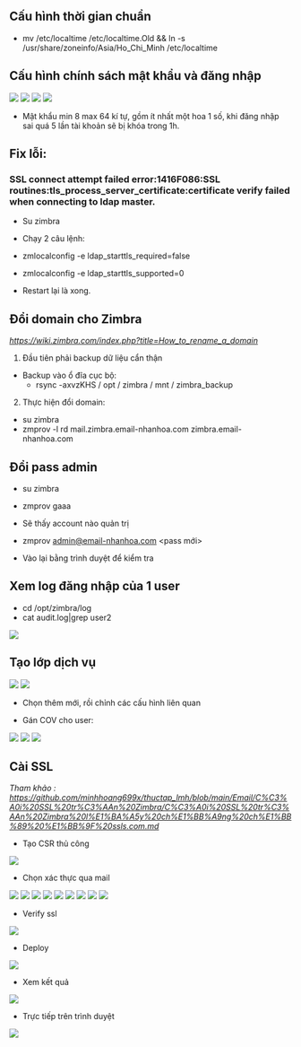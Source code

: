 ## Cấu hình thời gian chuẩn


- mv /etc/localtime /etc/localtime.Old && ln -s /usr/share/zoneinfo/Asia/Ho_Chi_Minh /etc/localtime



## Cấu hình chính sách mật khẩu và đăng nhập

<img src="image/1.PNG">

<img src="image/2.PNG">

<img src="image/3.PNG">

<img src="image/4.PNG">

- Mật khẩu min 8 max 64 kí tự, gồm ít nhất một hoa 1 số, khi đăng nhập sai quá 5 lần tài khoản sẽ bị khóa trong 1h.


## Fix lỗi: 
### SSL connect attempt failed error:1416F086:SSL routines:tls_process_server_certificate:certificate verify failed when connecting to ldap master.

- Su zimbra

- Chạy 2 câu lệnh:

- zmlocalconfig -e ldap_starttls_required=false
- zmlocalconfig -e ldap_starttls_supported=0

- Restart lại là xong.

## Đổi domain cho Zimbra

*https://wiki.zimbra.com/index.php?title=How_to_rename_a_domain*
1. Đầu tiên phải backup dữ liệu cẩn thận
- Backup vào ổ đĩa cục bộ:
    + rsync -axvzKHS / opt / zimbra / mnt / zimbra_backup

2. Thực hiện đổi domain:
- su zimbra
- zmprov -l rd mail.zimbra.email-nhanhoa.com zimbra.email-nhanhoa.com


## Đổi pass admin

- su zimbra
- zmprov gaaa
- Sẽ thấy account nào quản trị

- zmprov admin@email-nhanhoa.com <pass mới>


- Vào lại bằng trình duyệt để kiểm tra


## Xem log đăng nhập của 1 user

- cd /opt/zimbra/log
- cat audit.log|grep user2


<img src="image/102.PNG">

## Tạo lớp dịch vụ


<img src="image/111.PNG">

<img src="image/222.PNG">

- Chọn thêm mới, rồi chỉnh các cấu hình liên quan

- Gán COV cho user:




<img src="image/333.PNG">


<img src="image/444.PNG">

<img src="image/555.PNG">

## Cài SSL 
*Tham khảo : https://github.com/minhhoang699x/thuctap_lmh/blob/main/Email/C%C3%A0i%20SSL%20tr%C3%AAn%20Zimbra/C%C3%A0i%20SSL%20tr%C3%AAn%20Zimbra%20l%E1%BA%A5y%20ch%E1%BB%A9ng%20ch%E1%BB%89%20%E1%BB%9F%20ssls.com.md*

- Tạo CSR thủ công
<img src="image/11.PNG">

- Chọn xác thực qua mail

<img src="image/22.PNG">

<img src="image/33.PNG">

<img src="image/44.PNG">

<img src="image/55.PNG">

<img src="image/66.PNG">

<img src="image/77.PNG">

<img src="image/88.PNG">

<img src="image/99.PNG">

<img src="image/1001.PNG">

- Verify ssl
<img src="image/1002.PNG">

- Deploy
<img src="image/1003.PNG">

- Xem kết quả
<img src="image/1004.PNG">

- Trực tiếp trên trình duyệt
<img src="image/1005.PNG">











